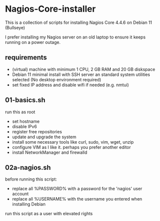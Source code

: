 # Nagios-Core-installer
This is a collection of scripts for installing Nagios Core 4.4.6 on Debian 11 (Bullseye)

I prefer installing my Nagios server on an old laptop to ensure it keeps running on a power outage.

## requirements
- (virtual) machine with minimum 1 CPU, 2 GB RAM and 20 GB diskspace
- Debian 11 minimal install with SSH server an standard system utilities selected (No desktop environment required)
- set fixed IP address and disable wifi if needed (e.g. nmtui) 

## 01-basics.sh
run this as root
- set hostname
- disable IPv6
- register free repositories
- update and upgrade the system
- install some necessary tools like curl, sudo, vim, wget, unzip
- configure VIM as I like it. perhaps you prefer another editor
- install NetworkManager and firewalld

## 02a-nagios.sh
before running this script:
- replace all %PASSWORD% with a password for the 'nagios' user account
- replace all %USERNAME% with the username you entered when installing Debian

run this script as a user with elevated rights
